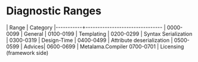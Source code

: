 # Diagnostic Ranges

| Range | Category |-----------+-------------------------------- | 
0000-0099 | General | 
0100-0199 | Templating |
0200-0299 | Syntax Serialization | 
0300-0319 | Design-Time |
0400-0499 | Attribute deserialization | 
0500-0599 | Advices|
0600-0699 | Metalama.Compiler
0700-0701 | Licensing (framework side)